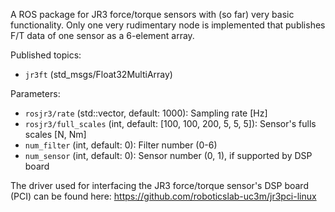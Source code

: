 A ROS package for JR3 force/torque sensors with (so far) very basic functionality. Only one very rudimentary node is implemented that publishes F/T data of one sensor as a 6-element array.

Published topics:  
- ``jr3ft`` (std_msgs/Float32MultiArray)

Parameters:  
- ``rosjr3/rate`` (std::vector<int>, default: 1000): Sampling rate [Hz]
- ``rosjr3/full_scales`` (int, default: [100, 100, 200, 5, 5, 5]): Sensor's fulls scales [N, Nm]
- ``num_filter`` (int, default: 0): Filter number (0-6)
- ``num_sensor`` (int, default: 0): Sensor number (0, 1), if supported by DSP board

The driver used for interfacing the JR3 force/torque sensor's DSP board (PCI) can be found here: https://github.com/roboticslab-uc3m/jr3pci-linux

